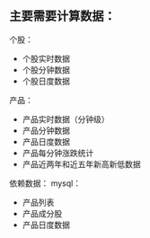 主要需要计算数据：
--
个股：
- 个股实时数据
- 个股分钟数据
- 个股日度数据 

产品：
- 产品实时数据（分钟级）
- 产品分钟数据
- 产品日度数据
- 产品每分钟涨跌统计
- 产品近两年和近五年新高新低数据

依赖数据：
mysql：
- 产品列表
- 产品成分股
- 产品日度数据


